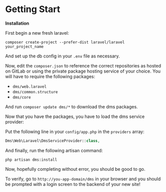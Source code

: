 Getting Start
=============

**Installation**

First begin a new fresh laravel:

`composer create-project --prefer-dist laravel/laravel your_project_name`

And set up the db config in your `.env` file as necessary.

Now, edit the `composer.json` to reference the correct repositories as hosted on GitLab or using the private
package hosting service of your choice. You will have to require the following packages:

 - `dms/web.laravel`
 - `dms/common.structure`
 - `dms/core`
 
And run `composer update dms/*` to download the dms packages.

Now that you have the packages, you have to load the dms service provider:

Put the following line in your `config/app.php` in the `providers` array:

```php
Dms\Web\Laravel\DmsServiceProvider::class,
```

And finally, run the following artisan command:

```
php artisan dms:install
```

Now, hopefully completing without error, you should be good to go.

To verify, go to `http://you-app-domain/dms` in your browser and you should be prompted with a login screen
to the backend of your new site!